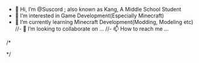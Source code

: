 - 👋 Hi, I’m @Suscord ; also known as Kang, A Middle School Student
- 👀 I’m interested in Game Development(Especially Minecraft)
- 🌱 I’m currently learning Minecraft Development(Modding, Modeling etc)
//- 💞️ I’m looking to collaborate on ...
//- 📫 How to reach me ...

/*
<!---
Suscord/ Suscord is a ✨ special ✨ repository because its `README.md` (this file) appears on your GitHub profile.
You can click the Preview link to take a look at your changes.
--->
*/
